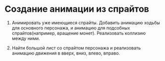 # Создание анимации из спрайтов

1. Анимировать уже имеющиеся спрайты. Добавить анимацию ходьбы для основного персонажа, и анимацию для подсобных спрайтов(например, вращение монет). Реализовать коллизию между ними.

2. Найти большой лист со спрайтом персонажа и реализовать анимацию движения в вверх, вниз, влево, вправо.
